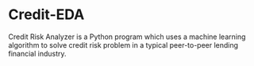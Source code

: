# Credit-EDA
Credit Risk Analyzer is a Python program which uses a machine learning algorithm to solve credit risk problem in a typical peer-to-peer lending financial industry.
